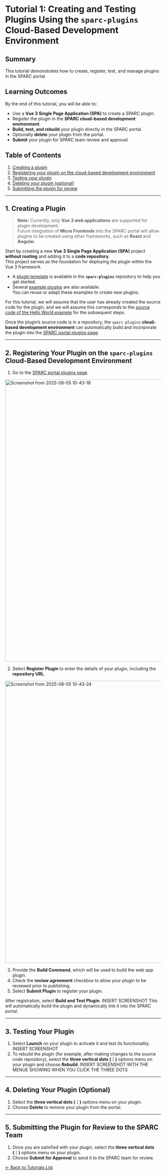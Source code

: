 # Tutorial 1: Creating and Testing Plugins Using the `sparc-plugins` Cloud-Based Development Environment

## Summary
This tutorial demonstrates how to create, register, test, and manage plugins in the SPARC portal.  

## Learning Outcomes
By the end of this tutorial, you will be able to:

- Use a **Vue 3 Single Page Application (SPA)** to create a SPARC plugin.  
- Register the plugin in the **SPARC cloud-based development environment**.  
- **Build, test, and rebuild** your plugin directly in the SPARC portal.  
- Optionally **delete** your plugin from the portal.  
- **Submit** your plugin for SPARC team review and approval.

## Table of Contents
1. [Creating a plugin](#1-creating-a-plugin)  
2. [Registering your plugin on the cloud-based development environment](#2-registering-your-plugin-on-the-sparc-plugins-cloud-based-development-environment)  
3. [Testing your plugin](#3-testing-your-plugin)  
4. [Deleting your plugin (optional)](#4-deleting-your-plugin-optional)  
5. [Submitting the plugin for review](#5-submitting-the-plugin-for-review-to-the-sparc-team)

---

## 1. Creating a Plugin

> **Note:** Currently, only **Vue 3 web applications** are supported for plugin development.  
> Future integration of **Micro Frontends** into the SPARC portal will allow plugins to be created using other frameworks, such as **React** and **Angular**.

Start by creating a new **Vue 3 Single Page Application (SPA)** project **without routing** and adding it to a **code repository**.  
This project serves as the foundation for deploying the plugin within the Vue 3 framework.

- A [plugin template](https://github.com/PrasadBabarendaGamage/2025-team-D/blob/main/resource/plugin-template/README.md) is available in the **`sparc-plugins`** repository to help you get started.  
- Several [example plugins](https://github.com/PrasadBabarendaGamage/2025-team-D/blob/main/README.md#running-example-plugins) are also available.  
  You can reuse or adapt these examples to create new plugins.

For this tutorial, we will assume that the user has already created the source code for the plugin, and we will assume this corresponds to the [source code of the Hello World example](https://github.com/SPARC-FAIR-Codeathon/2025-team-D-sparc-plugins-hello-world/) for the subsequent steps.

Once the plugin’s source code is in a repository, the `sparc-plugins` **cloud-based development environment** can automatically build and incorporate the plugin into the [SPARC portal plugins page](http://130.216.217.115:3000/register-plugins).

---

## 2. Registering Your Plugin on the `sparc-plugins` Cloud-Based Development Environment

1. Go to the [SPARC portal plugins page](http://130.216.217.115:3000/register-plugins).
<img width="1264" height="910" alt="Screenshot from 2025-08-05 10-43-18" src="https://github.com/user-attachments/assets/165db9bb-1d8d-4049-b857-9ec001adefc5" />

2. Select **Register Plugin** to enter the details of your plugin, including the **repository URL**.
<img width="1264" height="910" alt="Screenshot from 2025-08-05 10-43-24" src="https://github.com/user-attachments/assets/d92c6fe9-fa45-46a3-8d6d-95bf287c613e" />

3. Provide the **Build Command**, which will be used to build the web app plugin.  
4. Check the **review agreement** checkbox to allow your plugin to be reviewed prior to publishing.  
5. Select **Submit Plugin** to register your plugin.

After registration, select **Build and Test Plugin**.
INSERT SCREENSHOT
This will automatically build the plugin and dynamically link it into the SPARC portal.

---

## 3. Testing Your Plugin

1. Select **Launch** on your plugin to activate it and test its functionality.
   INSERT SCREENSHOT 
3. To rebuild the plugin (for example, after making changes to the source code repository), select the **three vertical dots (⋮)** options menu on your plugin and choose **Rebuild**.
   INSERT SCREENSHOT WITH THE MENUE SHOWING WHEN YOU CLICK THE THREE DOTS

---

## 4. Deleting Your Plugin (Optional)

1. Select the **three vertical dots (⋮)** options menu on your plugin.  
2. Choose **Delete** to remove your plugin from the portal.

---

## 5. Submitting the Plugin for Review to the SPARC Team

1. Once you are satisfied with your plugin, select the **three vertical dots (⋮)** options menu on your plugin.  
2. Choose **Submit for Approval** to send it to the SPARC team for review.

[← Back to Tutorials List](../README.md#tutorials-for-creating-new-plugins)


